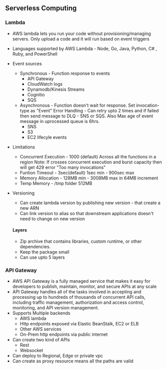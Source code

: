 ## Serverless Computing

### Lambda

- AWS lambda lets you run your code without provisioning/managing servers. Only upload a code and it will run based on event triggers
- Languages supported by AWS Lambda - Node, Go, Java, Python, C# , Ruby, and PowerShell
- Event sources
  - Synchronous - Function response to events 
    - API Gateway 
    - CloudWatch logs
    - Dynamodb/Kinesis Streams
    - Cognitio
    - SQS
  - Asynchronous - Function doesn't wait for response. Set invocation-type as "Event"
    Error Handling - Can retry upto 2 times and if failed then send message to DLQ - SNS or SQS. Also Max age of event message in uprocessed queue is 6hrs.
    - SNS
    - S3
    - EC2 lifecyle events
- Limitations
  - Concurrent Execution - 1000 (default) Across all the functions in a region
    Note: If crosses concurrent execution and burst capacity then will get 429 error "Too many invocations"
  - Funtion Timeout - 3sec(default) 1sec min - 900sec max
  - Memory Allocation - 128MB min - 3008MB max in 64MB increment
  - Temp Memory - /tmp folder 512MB
- Versioning
  - Can create lambda version by publishing new version - that create a new ARN 
  - Can link version to alias so that downstream applications doesn't need to change on new version
  
  #### Layers

  - Zip archive that contains libraries, custom runtime, or other dependencies.
  - Keep the package small 
  - Can use upto 5 layers


### API Gateway

- AWS API Gateway is a fully managed service that makes it easy for developers to publish, maintain, monitor, and secure APIs at any scale
- API Gateway handles all of the tasks involved in accepting and processing up to hundreds of thousands of concurrent API calls, including traffic management, authorization and access control, monitoring, and API version management.
- Supports Multiple backends
  - AWS lambda
  - Http endpoints exposed via Elastic BeanStalk, EC2 or ELB
  - Other AWS services
  - On-Prem http endpoints via public internet
- Can create two kind of APIs
  - Rest
  - Websocket
- Can deploy to Regional, Edge or private vpc
- Can create as proxy resource means all the paths are valid

